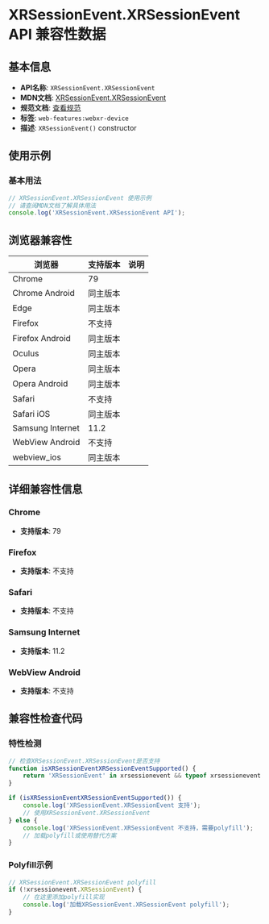 # XRSessionEvent.XRSessionEvent API 兼容性数据

## 基本信息

- **API名称**: `XRSessionEvent.XRSessionEvent`
- **MDN文档**: [XRSessionEvent.XRSessionEvent](https://developer.mozilla.org/docs/Web/API/XRSessionEvent/XRSessionEvent)
- **规范文档**: [查看规范](https://immersive-web.github.io/webxr/#dom-xrsessionevent-xrsessionevent)
- **标签**: `web-features:webxr-device`
- **描述**: `XRSessionEvent()` constructor

## 使用示例

### 基本用法

```javascript
// XRSessionEvent.XRSessionEvent 使用示例
// 请查阅MDN文档了解具体用法
console.log('XRSessionEvent.XRSessionEvent API');
```

## 浏览器兼容性

| 浏览器 | 支持版本 | 说明 |
|--------|----------|------|
| Chrome | 79 |  |
| Chrome Android | 同主版本 |  |
| Edge | 同主版本 |  |
| Firefox | 不支持 |  |
| Firefox Android | 同主版本 |  |
| Oculus | 同主版本 |  |
| Opera | 同主版本 |  |
| Opera Android | 同主版本 |  |
| Safari | 不支持 |  |
| Safari iOS | 同主版本 |  |
| Samsung Internet | 11.2 |  |
| WebView Android | 不支持 |  |
| webview_ios | 同主版本 |  |

## 详细兼容性信息

### Chrome

- **支持版本**: 79

### Firefox

- **支持版本**: 不支持

### Safari

- **支持版本**: 不支持

### Samsung Internet

- **支持版本**: 11.2

### WebView Android

- **支持版本**: 不支持

## 兼容性检查代码

### 特性检测

```javascript
// 检查XRSessionEvent.XRSessionEvent是否支持
function isXRSessionEventXRSessionEventSupported() {
    return 'XRSessionEvent' in xrsessionevent && typeof xrsessionevent.XRSessionEvent === 'function';
}

if (isXRSessionEventXRSessionEventSupported()) {
    console.log('XRSessionEvent.XRSessionEvent 支持');
    // 使用XRSessionEvent.XRSessionEvent
} else {
    console.log('XRSessionEvent.XRSessionEvent 不支持，需要polyfill');
    // 加载polyfill或使用替代方案
}
```

### Polyfill示例

```javascript
// XRSessionEvent.XRSessionEvent polyfill
if (!xrsessionevent.XRSessionEvent) {
    // 在这里添加polyfill实现
    console.log('加载XRSessionEvent.XRSessionEvent polyfill');
}
```

